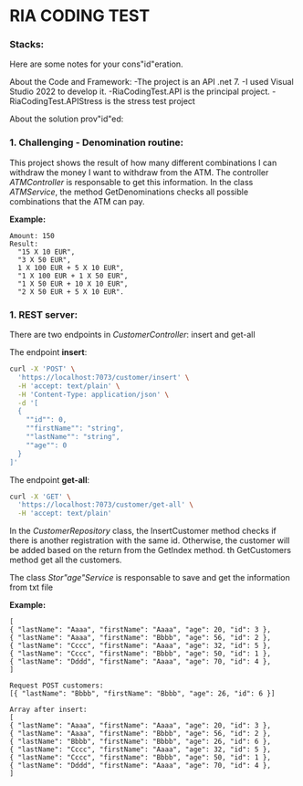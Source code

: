 # RIA CODING TEST

### **Stacks**:

Here are some notes for your cons"id"eration.

About the Code and Framework:
-The project is an API .net 7.
-I used Visual Studio 2022 to develop it.
-RiaCodingTest.API is the principal project. 
-RiaCodingTest.APIStress is the stress test project

About the solution prov"id"ed:

### **1. Challenging - Denomination routine:**

This project shows the result of how many different combinations I can withdraw the money I want to withdraw from the ATM.
The controller *ATMController* is responsable to get this information.
In the class *ATMService*, the method GetDenominations checks all possible combinations that the ATM can pay.

**Example:**
```
Amount: 150
Result: 
  "15 X 10 EUR",
  "3 X 50 EUR",
  1 X 100 EUR + 5 X 10 EUR",
  "1 X 100 EUR + 1 X 50 EUR",
  "1 X 50 EUR + 10 X 10 EUR",
  "2 X 50 EUR + 5 X 10 EUR".
```

### **1. REST server:**

There are two endpoints in *CustomerController*: insert and get-all 

The endpoint **insert**:
```bash
curl -X 'POST' \
  'https://localhost:7073/customer/insert' \
  -H 'accept: text/plain' \
  -H 'Content-Type: application/json' \
  -d '[
  {
    ""id"": 0,
    ""firstName"": "string",
    ""lastName"": "string",
    ""age"": 0
  }
]'
```

The endpoint **get-all**:
```bash
curl -X 'GET' \
  'https://localhost:7073/customer/get-all' \
  -H 'accept: text/plain'
```

In the *CustomerRepository* class, the InsertCustomer method checks if there is another registration with the same id. Otherwise, the customer will be added based on the return from the GetIndex method.
th GetCustomers method get all the customers.

The class *Stor"age"Service* is responsable to save and get the information from txt file

**Example:**
```
[
{ "lastName": "Aaaa", "firstName": "Aaaa", "age": 20, "id": 3 },
{ "lastName": "Aaaa", "firstName": "Bbbb", "age": 56, "id": 2 },
{ "lastName": "Cccc", "firstName": "Aaaa", "age": 32, "id": 5 },
{ "lastName": "Cccc", "firstName": "Bbbb", "age": 50, "id": 1 },
{ "lastName": "Dddd", "firstName": "Aaaa", "age": 70, "id": 4 },
]

Request POST customers:
[{ "lastName": "Bbbb", "firstName": "Bbbb", "age": 26, "id": 6 }]

Array after insert:
[
{ "lastName": "Aaaa", "firstName": "Aaaa", "age": 20, "id": 3 },
{ "lastName": "Aaaa", "firstName": "Bbbb", "age": 56, "id": 2 },
{ "lastName": "Bbbb", "firstName": "Bbbb", "age": 26, "id": 6 },
{ "lastName": "Cccc", "firstName": "Aaaa", "age": 32, "id": 5 },
{ "lastName": "Cccc", "firstName": "Bbbb", "age": 50, "id": 1 },
{ "lastName": "Dddd", "firstName": "Aaaa", "age": 70, "id": 4 },
]
```